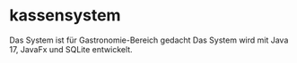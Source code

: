 # kassensystem
Das System ist für Gastronomie-Bereich gedacht
Das System wird mit Java 17, JavaFx und SQLite entwickelt. 
